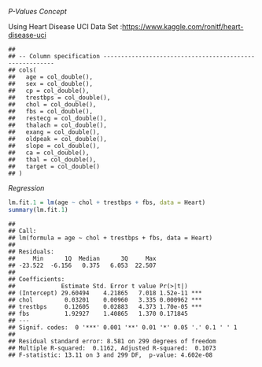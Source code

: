 
*P-Values Concept*

Using Heart Disease UCI Data Set
:<https://www.kaggle.com/ronitf/heart-disease-uci>

    ## 
    ## -- Column specification --------------------------------------------------------
    ## cols(
    ##   age = col_double(),
    ##   sex = col_double(),
    ##   cp = col_double(),
    ##   trestbps = col_double(),
    ##   chol = col_double(),
    ##   fbs = col_double(),
    ##   restecg = col_double(),
    ##   thalach = col_double(),
    ##   exang = col_double(),
    ##   oldpeak = col_double(),
    ##   slope = col_double(),
    ##   ca = col_double(),
    ##   thal = col_double(),
    ##   target = col_double()
    ## )

*Regression*

``` r
lm.fit.1 = lm(age ~ chol + trestbps + fbs, data = Heart)
summary(lm.fit.1)
```

    ## 
    ## Call:
    ## lm(formula = age ~ chol + trestbps + fbs, data = Heart)
    ## 
    ## Residuals:
    ##     Min      1Q  Median      3Q     Max 
    ## -23.522  -6.156   0.375   6.053  22.507 
    ## 
    ## Coefficients:
    ##             Estimate Std. Error t value Pr(>|t|)    
    ## (Intercept) 29.60494    4.21865   7.018 1.52e-11 ***
    ## chol         0.03201    0.00960   3.335 0.000962 ***
    ## trestbps     0.12605    0.02883   4.373 1.70e-05 ***
    ## fbs          1.92927    1.40865   1.370 0.171845    
    ## ---
    ## Signif. codes:  0 '***' 0.001 '**' 0.01 '*' 0.05 '.' 0.1 ' ' 1
    ## 
    ## Residual standard error: 8.581 on 299 degrees of freedom
    ## Multiple R-squared:  0.1162, Adjusted R-squared:  0.1073 
    ## F-statistic: 13.11 on 3 and 299 DF,  p-value: 4.602e-08

